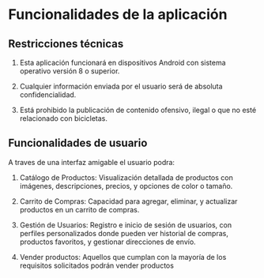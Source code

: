 # Funcionalidades de la aplicación

## Restricciones técnicas

1. Esta aplicación funcionará en dispositivos Android con sistema operativo versión 8 o superior.

2. Cualquier información enviada por el usuario será de absoluta confidencialidad.

3. Está prohibido la publicación de contenido ofensivo, ilegal o que no esté relacionado con bicicletas.

## Funcionalidades de usuario

A traves de una interfaz amigable el usuario podra: 

1. Catálogo de Productos: Visualización detallada de productos con imágenes, descripciones, precios, y opciones de color o tamaño.
   
2. Carrito de Compras: Capacidad para agregar, eliminar, y actualizar productos en un carrito de compras.

3. Gestión de Usuarios: Registro e inicio de sesión de usuarios, con perfiles personalizados donde pueden ver historial de compras, productos favoritos, y gestionar direcciones de envío.
   
4. Vender productos: Aquellos que cumplan con la mayoría de los requisitos solicitados podrán vender productos

